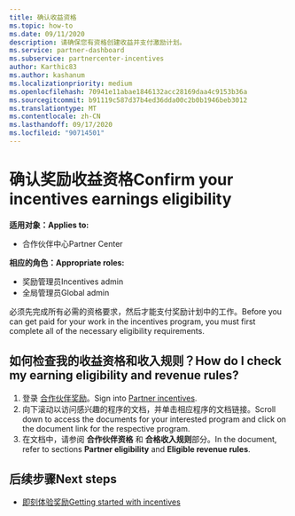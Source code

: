 ```yaml
---
title: 确认收益资格
ms.topic: how-to
ms.date: 09/11/2020
description: 请确保您有资格创建收益并支付激励计划。
ms.service: partner-dashboard
ms.subservice: partnercenter-incentives
author: Karthic83
ms.author: kashanum
ms.localizationpriority: medium
ms.openlocfilehash: 70941e11abae1846132acc28169daa4c9153b36a
ms.sourcegitcommit: b91119c587d37b4ed36dda00c2b0b1946beb3012
ms.translationtype: MT
ms.contentlocale: zh-CN
ms.lasthandoff: 09/17/2020
ms.locfileid: "90714501"
---
```

# <a name="confirm-your-incentives-earnings-eligibility"></a><span data-ttu-id="e8738-103">确认奖励收益资格</span><span class="sxs-lookup"><span data-stu-id="e8738-103">Confirm your incentives earnings eligibility</span></span>

<span data-ttu-id="e8738-104">**适用对象：**</span><span class="sxs-lookup"><span data-stu-id="e8738-104">**Applies to:**</span></span>

- <span data-ttu-id="e8738-105">合作伙伴中心</span><span class="sxs-lookup"><span data-stu-id="e8738-105">Partner Center</span></span>

<span data-ttu-id="e8738-106">**相应的角色：**</span><span class="sxs-lookup"><span data-stu-id="e8738-106">**Appropriate roles:**</span></span>

- <span data-ttu-id="e8738-107">奖励管理员</span><span class="sxs-lookup"><span data-stu-id="e8738-107">Incentives admin</span></span>
- <span data-ttu-id="e8738-108">全局管理员</span><span class="sxs-lookup"><span data-stu-id="e8738-108">Global admin</span></span>

<span data-ttu-id="e8738-109">必须先完成所有必需的资格要求，然后才能支付奖励计划中的工作。</span><span class="sxs-lookup"><span data-stu-id="e8738-109">Before you can get paid for your work in the incentives program, you must first complete all of the necessary eligibility requirements.</span></span>

## <a name="how-do-i-check-my-earning-eligibility-and-revenue-rules"></a><span data-ttu-id="e8738-110">如何检查我的收益资格和收入规则？</span><span class="sxs-lookup"><span data-stu-id="e8738-110">How do I check my earning eligibility and revenue rules?</span></span>

1. <span data-ttu-id="e8738-111">登录 [合作伙伴奖励](https://partner.microsoft.com/membership/partner-incentives)。</span><span class="sxs-lookup"><span data-stu-id="e8738-111">Sign into [Partner incentives](https://partner.microsoft.com/membership/partner-incentives).</span></span>
2. <span data-ttu-id="e8738-112">向下滚动以访问感兴趣的程序的文档，并单击相应程序的文档链接。</span><span class="sxs-lookup"><span data-stu-id="e8738-112">Scroll down to access the documents for your interested program and click on the document link for the respective program.</span></span>
3. <span data-ttu-id="e8738-113">在文档中，请参阅 **合作伙伴资格** 和 **合格收入规则**部分。</span><span class="sxs-lookup"><span data-stu-id="e8738-113">In the document, refer to sections **Partner eligibility** and **Eligible revenue rules**.</span></span>

## <a name="next-steps"></a><span data-ttu-id="e8738-114">后续步骤</span><span class="sxs-lookup"><span data-stu-id="e8738-114">Next steps</span></span>

- [<span data-ttu-id="e8738-115">即刻体验奖励</span><span class="sxs-lookup"><span data-stu-id="e8738-115">Getting started with incentives</span></span>](incentives-get-started-intro.md)
